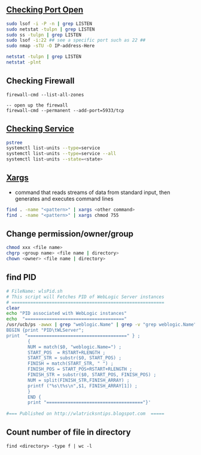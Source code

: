 ## [Checking Port Open](https://www.cyberciti.biz/faq/unix-linux-check-if-port-is-in-use-command/)

```bash
sudo lsof -i -P -n | grep LISTEN
sudo netstat -tulpn | grep LISTEN
sudo ss -tulpn | grep LISTEN
sudo lsof -i:22 ## see a specific port such as 22 ##
sudo nmap -sTU -O IP-address-Here

netstat -tulpn | grep LISTEN
netstat -plnt
```

## Checking Firewall
```
firewall-cmd --list-all-zones

-- open up the firewall
firewall-cmd --permanent --add-port=5933/tcp
```

## [Checking Service](https://devconnected.com/how-to-list-services-on-linux/)
```bash
pstree
systemctl list-units --type=service
systemctl list-units --type=service --all
systemctl list-units --state=<state>
```

## [Xargs](https://www.tecmint.com/xargs-command-examples/)

- command that reads streams of data from standard input, then generates and executes command lines
 
 ```bash
 find . -name "<pattern>" | xargs <other command>
 find . -name "<pattern>" | xargs chmod 755
 ```
 
 ## Change permission/owner/group
 
 ```bash
 chmod xxx <file name>
 chgrp <group name> <file name | directory>
 chown <owner> <file name | directory>
 ```

## find PID

```bash
# FileName: wlsPid.sh 
# This script will Fetches PID of WebLogic Server instances 
# =========================================================
clear
echo "PID associated with WebLogic instances"
echo  "====================================="
/usr/ucb/ps -awwx | grep "weblogic.Name" | grep -v "grep weblogic.Name" | nawk '
BEGIN {print "PID\tWLServer";
print  "=====================================" } ;
        {
        NUM = match($0, "weblogic.Name=") ;
        START_POS  = RSTART+RLENGTH ;
        START_STR = substr($0, START_POS) ;
        FINISH = match(START_STR, " ") ;
        FINISH_POS = START_POS+RSTART+RLENGTH ;
        FINISH_STR = substr($0, START_POS, FINISH_POS) ;
        NUM = split(FINISH_STR,FINISH_ARRAY) ;
        printf ("%s\t%s\n",$1, FINISH_ARRAY[1]) ;
        }
        END {
        print "===================================="}'
 
#=== Published on http://wlatricksntips.blogspot.com  ===== 
```

## Count number of file in directory
```
find <directory> -type f | wc -l
```
